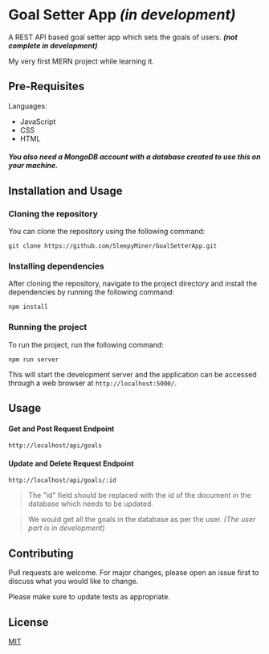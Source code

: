 
# Goal Setter App *(in development)*

A REST API based goal setter app which sets the goals of users. ***(not complete in development)***

My very first MERN project while learning it.

## Pre-Requisites
Languages:
- JavaScript
- CSS
- HTML

##### You also need a MongoDB account with a database created to use this on your machine.

## Installation and Usage

### Cloning the repository

You can clone the repository using the following command:

```
git clone https://github.com/SleepyMiner/GoalSetterApp.git
```
### Installing dependencies

After cloning the repository, navigate to the project directory and install the dependencies by running the following command:
```
npm install
```

### Running the project

To run the project, run the following command:

```
npm run server
```

This will start the development server and the application can be accessed through a web browser at  `http://localhost:5000/`.

## Usage

#### Get and Post Request Endpoint
```
http://localhost/api/goals
```
#### Update and Delete Request Endpoint
```
http://localhost/api/goals/:id
```
>The "id" field should be replaced with the id of the document in the database which needs to be updated.

>We would get all the goals in the database as per the user. *(The user part is in development)*
## Contributing

Pull requests are welcome. For major changes, please open an issue first
to discuss what you would like to change.

Please make sure to update tests as appropriate.

## License

[MIT](https://choosealicense.com/licenses/mit/)
